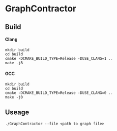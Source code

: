 # GraphContractor

## Build

#### Clang
```
mkdir build
cd build
cmake -DCMAKE_BUILD_TYPE=Release -DUSE_CLANG=1 ..
make -j8
```

#### GCC
```
mkdir build
cd build
cmake -DCMAKE_BUILD_TYPE=Release -DUSE_CLANG=0 ..
make -j8
```

## Useage

```
./GraphContractor --file <path to graph file>
```
